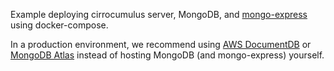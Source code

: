 Example deploying cirrocumulus server, MongoDB, and [mongo-express](https://github.com/mongo-express/mongo-express) using docker-compose. 

In a production environment, we recommend using [AWS DocumentDB](https://aws.amazon.com/documentdb/) or [MongoDB Atlas](https://www.mongodb.com/atlas/database) instead of hosting MongoDB (and mongo-express) yourself.
